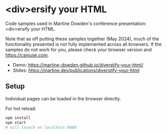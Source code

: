 # &lt;div&gt;ersify your HTML

Code samples used in Martine Dowden's conference presentation: &lt;div&gt;ersify your HTML.

Note that as off putting these samples together (May 2024), much of the functionality presented is not fully implemented across all browsers. If the samples do not work for you, please check your browser version and https://caniuse.com.

* Demo: https://martine-dowden.github.io/diverstify-your-html/
* Slides: https://martine.dev/publications/diverstify-your-html

## Setup

Individual pages can be loaded in the browser directly.

For hot reload:

```bash
npm install
npm start
# will launch on localhost:8080
```
